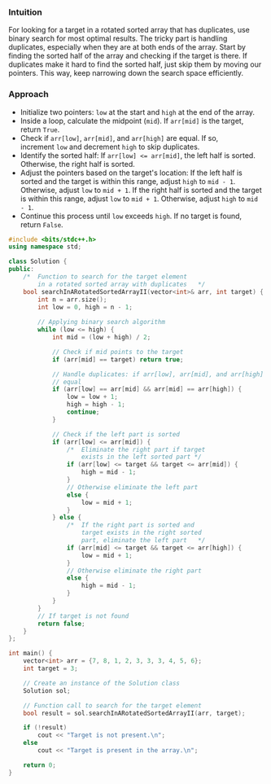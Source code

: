 ### **Intuition**

For looking for a target in a rotated sorted array that has duplicates, use binary search for most optimal results. The tricky part is handling duplicates, especially when they are at both ends of the array. Start by finding the sorted half of the array and checking if the target is there. If duplicates make it hard to find the sorted half, just skip them by moving our pointers. This way, keep narrowing down the search space efficiently.

### **Approach**

- Initialize two pointers: `low` at the start and `high` at the end of the array.
- Inside a loop, calculate the midpoint (`mid`). If `arr[mid]` is the target, return `True`.
- Check if `arr[low]`, `arr[mid]`, and `arr[high]` are equal. If so, increment `low` and decrement `high` to skip duplicates.
- Identify the sorted half: If `arr[low] <= arr[mid]`, the left half is sorted. Otherwise, the right half is sorted.
- Adjust the pointers based on the target's location: If the left half is sorted and the target is within this range, adjust `high` to `mid - 1`. Otherwise, adjust `low` to `mid + 1`. If the right half is sorted and the target is within this range, adjust `low` to `mid + 1`. Otherwise, adjust `high` to `mid - 1`.
- Continue this process until `low` exceeds `high`. If no target is found, return `False`.

```cpp
#include <bits/stdc++.h>
using namespace std;

class Solution {
public:
    /*  Function to search for the target element 
        in a rotated sorted array with duplicates   */
    bool searchInARotatedSortedArrayII(vector<int>& arr, int target) {
        int n = arr.size();
        int low = 0, high = n - 1;
        
        // Applying binary search algorithm 
        while (low <= high) {
            int mid = (low + high) / 2;

            // Check if mid points to the target
            if (arr[mid] == target) return true;

            // Handle duplicates: if arr[low], arr[mid], and arr[high] are 
            // equal
            if (arr[low] == arr[mid] && arr[mid] == arr[high]) {
                low = low + 1;
                high = high - 1;
                continue;
            }

            // Check if the left part is sorted
            if (arr[low] <= arr[mid]) {
                /*  Eliminate the right part if target
                    exists in the left sorted part */
                if (arr[low] <= target && target <= arr[mid]) {
                    high = mid - 1;
                } 
                // Otherwise eliminate the left part
                else {
                    low = mid + 1;
                }
            } else {
                /*  If the right part is sorted and
                    target exists in the right sorted
                    part, eliminate the left part   */
                if (arr[mid] <= target && target <= arr[high]) {
                    low = mid + 1;
                } 
                // Otherwise eliminate the right part
                else {
                    high = mid - 1;
                }
            }
        }
        // If target is not found
        return false;
    }
};

int main() {
    vector<int> arr = {7, 8, 1, 2, 3, 3, 3, 4, 5, 6};
    int target = 3; 

    // Create an instance of the Solution class
    Solution sol;

    // Function call to search for the target element
    bool result = sol.searchInARotatedSortedArrayII(arr, target);

    if (!result)
        cout << "Target is not present.\n";
    else
        cout << "Target is present in the array.\n";

    return 0;
}
```